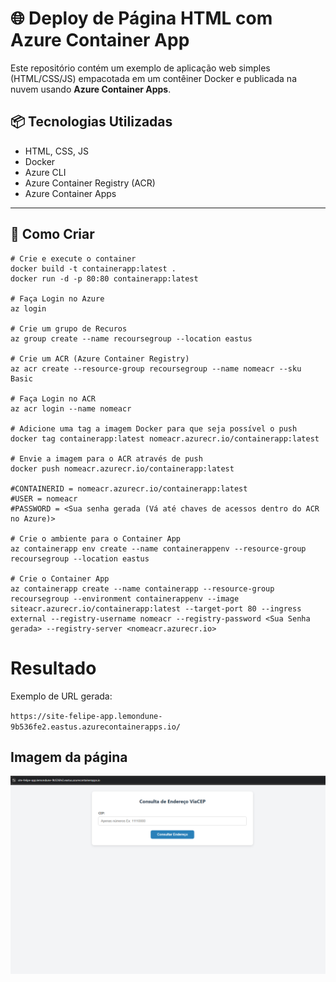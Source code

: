 # 🌐 Deploy de Página HTML com Azure Container App

Este repositório contém um exemplo de aplicação web simples (HTML/CSS/JS) empacotada em um contêiner Docker e publicada na nuvem usando **Azure Container Apps**.

## 📦 Tecnologias Utilizadas

- HTML, CSS, JS
- Docker
- Azure CLI
- Azure Container Registry (ACR)
- Azure Container Apps

---

## 🚀 Como Criar 

```
# Crie e execute o container
docker build -t containerapp:latest .
docker run -d -p 80:80 containerapp:latest

# Faça Login no Azure
az login

# Crie um grupo de Recuros
az group create --name recoursegroup --location eastus

# Crie um ACR (Azure Container Registry)
az acr create --resource-group recoursegroup --name nomeacr --sku Basic

# Faça Login no ACR
az acr login --name nomeacr

# Adicione uma tag a imagem Docker para que seja possível o push
docker tag containerapp:latest nomeacr.azurecr.io/containerapp:latest

# Envie a imagem para o ACR através de push
docker push nomeacr.azurecr.io/containerapp:latest

#CONTAINERID = nomeacr.azurecr.io/containerapp:latest
#USER = nomeacr
#PASSWORD = <Sua senha gerada (Vá até chaves de acessos dentro do ACR no Azure)>

# Crie o ambiente para o Container App
az containerapp env create --name containerappenv --resource-group recoursegroup --location eastus 

# Crie o Container App
az containerapp create --name containerapp --resource-group recoursegroup --environment containerappenv --image siteacr.azurecr.io/containerapp:latest --target-port 80 --ingress external --registry-username nomeacr --registry-password <Sua Senha gerada> --registry-server <nomeacr.azurecr.io>

```

# Resultado

Exemplo de URL gerada:

`https://site-felipe-app.lemondune-9b536fe2.eastus.azurecontainerapps.io/`

## Imagem da página

!["Imagem de uma Página de consulta de endereços por meio da API ViaCep"](images/paginaConsultaViaCep.png)

